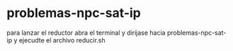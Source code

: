 # problemas-npc-sat-ip
para lanzar el reductor abra el terminal y dirijase hacia problemas-npc-sat-ip y  ejecudte el archivo reducir.sh
